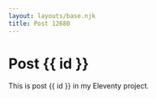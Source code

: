 ```yaml
---
layout: layouts/base.njk
title: Post 12680
---
```


# Post {{ id }}

This is post {{ id }} in my Eleventy project.

